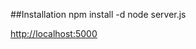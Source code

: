 ##Installation
    npm install -d
    node server.js

[http://localhost:5000](http://localhost:5000)
